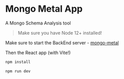 # Mongo Metal App

A Mongo Schema Analysis tool

> Make sure you have Node 12+ installed!

Make sure to start the BackEnd server - [mongo-metal](https://github.com/duanebester/mongo-metal)

Then the React app (with Vite!)

```bash
npm install
```

```bash
npm run dev
```